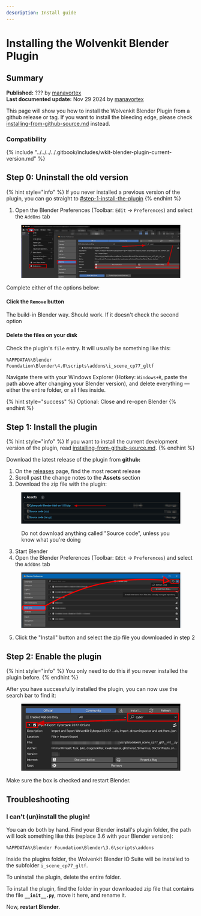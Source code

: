 ```yaml
---
description: Install guide
---
```


# Installing the Wolvenkit Blender Plugin

## Summary

**Published:** ??? by [manavortex](https://app.gitbook.com/u/NfZBoxGegfUqB33J9HXuCs6PVaC3 "mention")\
**Last documented update:** Nov 29 2024 by [manavortex](https://app.gitbook.com/u/NfZBoxGegfUqB33J9HXuCs6PVaC3 "mention")

This page will show you how to install the Wolvenkit Blender Plugin from a github release or tag. If you want to install the bleeding edge, please check [installing-from-github-source.md](installing-from-github-source.md "mention") instead.

### Compatibility

{% include "../../../../.gitbook/includes/wkit-blender-plugin-current-version.md" %}



## Step 0: Uninstall the old version

{% hint style="info" %}
If you never installed a previous version of the plugin, you can go straight to [#step-1-install-the-plugin](./#step-1-install-the-plugin "mention")
{% endhint %}

1. Open the Blender Preferences (Toolbar: `Edit` -> `Preferences`) and select the `AddOns` tab

<figure><img src="../../../../.gitbook/assets/blender_plugin_uninstall.png" alt=""><figcaption></figcaption></figure>

Complete either of the options below:

#### Click the  `Remove` button

The build-in Blender way. Should work. If it doesn't check the second option

#### Delete the files on your disk

Check the plugin's `file` entry. It will usually be something like this:

```
%APPDATA%\Blender Foundation\Blender\4.0\scripts\addons\i_scene_cp77_gltf
```

Navigate there with your Windows Explorer (Hotkey: `Windows+R`, paste the path above after changing your Blender version), and delete everything — either the entire folder, or all files inside.

{% hint style="success" %}
Optional: Close and re-open Blender
{% endhint %}

## Step 1: Install the plugin

{% hint style="info" %}
If you want to install the current development version of the plugin, read [installing-from-github-source.md](installing-from-github-source.md "mention").&#x20;
{% endhint %}

Download the latest release of the plugin from **github:**&#x20;

1. On the [releases](https://github.com/WolvenKit/Cyberpunk-Blender-add-on/releases) page, find the most recent release
2. Scroll past the change notes to the **Assets** section
3. Download the zip file with the plugin:

<figure><img src="../../../../.gitbook/assets/blender_plugin_download.png" alt=""><figcaption><p>Do not download anything called "Source code", unless you know what you're doing</p></figcaption></figure>

3. Start Blender
4. Open the Blender Preferences (Toolbar: `Edit` -> `Preferences`) and select the `AddOns` tab

<figure><img src="../../../../.gitbook/assets/blender_plugin_install..png" alt=""><figcaption></figcaption></figure>

5. Click the "Install" button and select the zip file you downloaded in step 2

## Step 2: Enable the plugin

{% hint style="info" %}
You only need to do this if you never installed the plugin before.
{% endhint %}

After you have successfully installed the plugin, you can now use the search bar to find it:

<figure><img src="../../../../.gitbook/assets/blender_plugin_enable.png" alt=""><figcaption></figcaption></figure>

Make sure the box is checked and restart Blender.

## Troubleshooting

### I can't (un)install the plugin!

You can do both by hand. Find your Blender install's plugin folder, the path will look something like this (replace 3.6 with your Blender version):

```
%APPDATA%\Blender Foundation\Blender\3.6\scripts\addons
```

Inside the plugins folder, the Wolvenkit Blender IO Suite will be installed to the subfolder `i_scene_cp77_gltf`.

To uninstall the plugin, delete the entire folder.

To install the plugin, find the folder in your downloaded zip file that contains the file **`__init__.py`**, move it here, and rename it.

Now, **restart Blender**.



